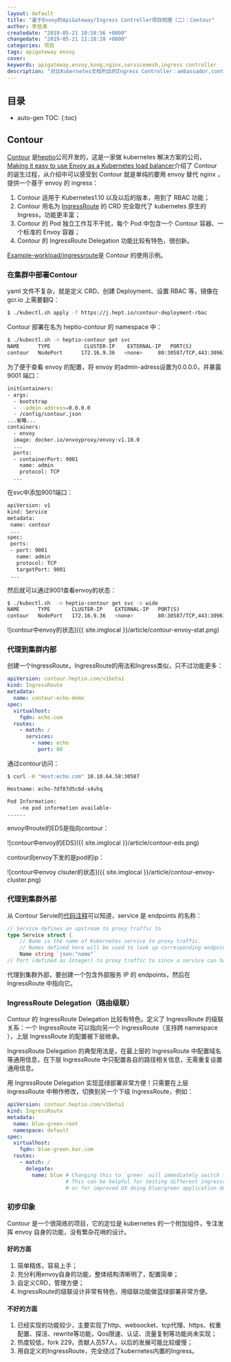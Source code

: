 ```yaml
---
layout: default
title: "基于Envoy的ApiGateway/Ingress Controller项目梳理（二）：Contour"
author: 李佶澳
createdate: "2019-05-21 10:58:56 +0800"
changedate: "2019-05-21 11:28:28 +0800"
categories: 项目
tags: apigateway envoy
cover:
keywords: apigateway,envoy,kong,nginx,servicemesh,ingress controller
description: "对比Kubernetes文档列出的Ingress Controller：ambassador,contour,gloo,istio,traefik,voyager"
---
```


## 目录
* auto-gen TOC:
{:toc}

## Contour

[Contour](https://github.com/heptio/contour) 是[heptio](https://heptio.com/)公司开发的，这是一家做 kubernetes 解决方案的公司，[Making it easy to use Envoy as a Kubernetes load balancer](https://blog.heptio.com/making-it-easy-to-use-envoy-as-a-kubernetes-load-balancer-dde82959f171)介绍了 Contour 的诞生过程，从介绍中可以感受到 Contour 就是单纯的要用 envoy 替代 nginx ，提供一个基于 envoy 的 ingress：

1. Contour 适用于 Kubernetes1.10 以及以后的版本，用到了 RBAC 功能；
2. Contour 用名为 [IngressRoute](https://github.com/heptio/contour/blob/master/docs/ingressroute.md) 的 CRD 完全取代了 kubernetes 原生的 Ingress，功能更丰富；
3. Contour 的 Pod 独立工作互不干扰，每个 Pod 中包含一个 Contour 容器、一个标准的 Envoy 容器；
4. Contour 的 IngressRoute Delegation 功能比较有特色，很创新。

[Example-workload/ingressroute](https://github.com/heptio/contour/tree/master/deployment/example-workload/ingressroute)是 Contour 的使用示例。

### 在集群中部署Contour

yaml 文件不复杂，就是定义 CRD、创建 Deployment、设置 RBAC 等，镜像在 gcr.io 上需要翻Q：

```sh
$ ./kubectl.sh apply -f https://j.hept.io/contour-deployment-rbac
```

Contour 部署在名为 heptio-contour 的 namespace 中：

```sh
$ ./kubectl.sh -n heptio-contour get svc
NAME      TYPE           CLUSTER-IP    EXTERNAL-IP   PORT(S)                      AGE
contour   NodePort      172.16.9.36   <none>     80:30587/TCP,443:30961/TCP   114s
```

为了便于查看 envoy 的配置，将 envoy 的admin-adress设置为0.0.0.0，并暴露 9001 端口：

```sh
initContainers:
- args:
  - bootstrap
  - --admin-address=0.0.0.0
  - /config/contour.json
...省略...
containers:
  - envoy
  image: docker.io/envoyproxy/envoy:v1.10.0
  ...
  ports:
  - containerPort: 9001
    name: admin
    protocol: TCP
  ...
```

在svc中添加9001端口：

```sh
apiVersion: v1
kind: Service
metadata:
 name: contour
 ...
spec:
 ports:
 - port: 9001
   name: admin
   protocol: TCP
   targetPort: 9001
 ...
```

然后就可以通过9001查看envoy的状态：

```sh
$ ./kubectl.sh  -n heptio-contour get svc -o wide
NAME      TYPE       CLUSTER-IP    EXTERNAL-IP   PORT(S)                                     AGE   SELECTOR
contour   NodePort   172.16.9.36   <none>        80:30587/TCP,443:30961/TCP,9001:32051/TCP   22h   app=contour
```

![contour中envoy的状态]({{ site.imglocal }}/article/contour-envoy-stat.png)

### 代理到集群内部

创建一个IngressRoute，IngressRoute的用法和Ingress类似，只不过功能更多：

```yaml
apiVersion: contour.heptio.com/v1beta1
kind: IngressRoute
metadata:
  name: contour-echo-demo
spec:
  virtualhost:
    fqdn: echo.com
  routes:
    - match: /
      services:
        - name: echo
          port: 80
```

通过contour访问：

```sh
$ curl -H "Host:echo.com" 10.10.64.58:30587

Hostname: echo-7df87d5c6d-s4vhq

Pod Information:
	-no pod information available-
......
```

envoy中route的EDS是指向contour：

![contour中envoy的EDS]({{ site.imglocal }}/article/contour-eds.png)

contour向envoy下发的是pod的ip：

![contour中envoy clsuter的状态]({{ site.imglocal }}/article/contour-envoy-cluster.png)

### 代理到集群外部

从 Contour Servie的[代码注释](https://github.com/heptio/contour/blob/master/apis/contour/v1beta1/ingressroute.go#L87)可以知道，service 是 endpoints 的名称：

```go
// Service defines an upstream to proxy traffic to
type Service struct {
	// Name is the name of Kubernetes service to proxy traffic.
	// Names defined here will be used to look up corresponding endpoints which contain the ips to route.
	Name string `json:"name"`
// Port (defined as Integer) to proxy traffic to since a service can have multiple defined
```

代理到集群外部，要创建一个包含外部服务 IP 的 endpoints，然后在 IngressRoute 中指向它。

### IngressRoute Delegation（路由级联）

Contour 的 IngressRoute Delegation 比较有特色，定义了 IngressRoute 的级联关系：一个 IngressRoute 可以指向另一个 IngressRoute（支持跨 namespace ），上层 IngressRoute 的配置被下层继承。

IngressRoute Delegation 的典型用法是，在最上层的 IngressRoute 中配置域名等通用信息，在下层 IngressRoute 中只配置各自的路径相关信息，无需重复设置通用信息。

用 IngressRoute Delegation 实现蓝绿部署非常方便！只需要在上层 IngressRoute 中稍作修改，切换到另一个下级 IngressRoute，例如：

```yaml
apiVersion: contour.heptio.com/v1beta1
kind: IngressRoute
metadata: 
  name: blue-green-root
  namespace: default
spec: 
  virtualhost:
    fqdn: blue-green.bar.com
  routes: 
    - match: / 
      delegate:
        name: blue # Changing this to `green` will immediately switch to the other ingressroute object
                   # This can be helpful for testing different ingressroute configs
                   # or for improved UX doing blue/green application deployments
```

### 初步印象

Contour 是一个很简练的项目，它的定位是 kubernetes 的一个附加组件，专注发挥 envoy 自身的功能，没有繁杂花哨的设计。

#### 好的方面

1. 简单精炼，容易上手；
2. 充分利用envoy自身的功能，整体结构清晰明了，配置简单；
3. 自定义CRD，管理方便；
4. IngressRoute的级联设计非常有特色，用级联功能做蓝绿部署非常方便。

#### 不好的方面

1. 已经实现的功能较少，主要实现了http、websocket、tcp代理、https、权重配置、探活、rewrite等功能，Qos限速、认证、流量复制等功能尚未实现；
2. 热度较低，fork 229，贡献人员57人，以后的发展可能比较缓慢；
3. 用自定义的IngressRoute，完全绕过了kubernetes内置的Ingress。

